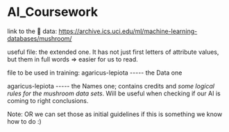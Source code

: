 # AI_Coursework
link to the 🍄 data: https://archive.ics.uci.edu/ml/machine-learning-databases/mushroom/

useful file: the extended one. It has not just first letters of attribute values, but them in full words => easier for us to read.

file to be used in training: agaricus-lepiota ----- the Data one

agaricus-lepiota ----- the Names one; contains credits and *some logical rules for the mushroom data sets*. Will be useful when checking if our AI is coming to right conclusions.

Note: OR we can set those as initial guidelines if this is something we know how to do :)
